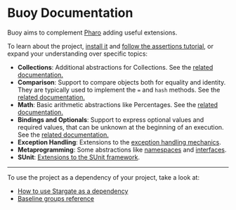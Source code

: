 # Buoy Documentation

Buoy aims to complement [Pharo](https://www.pharo.org) adding useful extensions.

To learn about the project, [install it](how-to/how-to-load-in-pharo.md) and
[follow the assertions tutorial](tutorial/Assertions.md), or expand your
understanding over specific topics:

- **Collections**: Additional abstractions for Collections.
  See the [related documentation.](reference/Collections.md)
- **Comparison**: Support to compare objects both for equality and identity.
  They are typically used to implement the `=` and `hash` methods. See the
[related documentation.](reference/Comparison.md)
- **Math**: Basic arithmetic abstractions like Percentages. See the
[related documentation.](reference/Math.md)
- **Bindings and Optionals**: Support to express optional values and
  required values, that can be unknown at the beginning of an execution.
  See the [related documentation.](reference/BindingsAndOptionals.md)
- **Exception Handling**: Extensions to the [exception handling mechanics](reference/ExceptionHandling.md).
- **Metaprogramming**: Some abstractions like [namespaces](reference/Namespaces.md)
and [interfaces](reference/Interfaces.md).
- **SUnit**: [Extensions to the SUnit framework](reference/SUnit.md).

---

To use the project as a dependency of your project, take a look at:

- [How to use Stargate as a dependency](how-to/how-to-use-as-dependency-in-pharo.md)
- [Baseline groups reference](reference/Baseline-groups.md)
